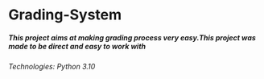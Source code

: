 # Grading-System
##### This project aims at making grading process very easy.This project was made to be direct and easy to work with
###### Technologies: Python 3.10
